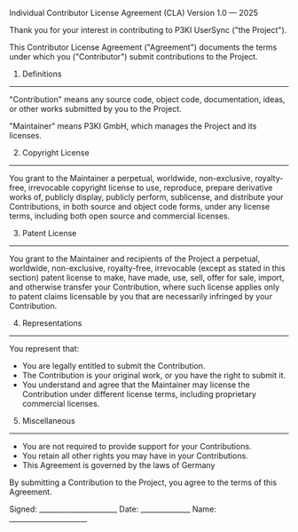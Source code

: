 Individual Contributor License Agreement (CLA)
Version 1.0 — 2025

Thank you for your interest in contributing to P3KI UserSync ("the Project").

This Contributor License Agreement ("Agreement") documents the terms under which
you ("Contributor") submit contributions to the Project.

1. Definitions
--------------
"Contribution" means any source code, object code, documentation, ideas, or
other works submitted by you to the Project.

"Maintainer" means P3KI GmbH, which manages the Project and its licenses.

2. Copyright License
--------------------
You grant to the Maintainer a perpetual, worldwide, non-exclusive,
royalty-free, irrevocable copyright license to use, reproduce, prepare
derivative works of, publicly display, publicly perform, sublicense, and
distribute your Contributions, in both source and object code forms, under
any license terms, including both open source and commercial licenses.

3. Patent License
-----------------
You grant to the Maintainer and recipients of the Project a perpetual,
worldwide, non-exclusive, royalty-free, irrevocable (except as stated in this
section) patent license to make, have made, use, sell, offer for sale, import,
and otherwise transfer your Contribution, where such license applies only to
patent claims licensable by you that are necessarily infringed by your
Contribution.

4. Representations
------------------
You represent that:
- You are legally entitled to submit the Contribution.
- The Contribution is your original work, or you have the right to submit it.
- You understand and agree that the Maintainer may license the Contribution
  under different license terms, including proprietary commercial licenses.

5. Miscellaneous
----------------
- You are not required to provide support for your Contributions.
- You retain all other rights you may have in your Contributions.
- This Agreement is governed by the laws of Germany

By submitting a Contribution to the Project, you agree to the terms of this Agreement.

Signed: ______________________    Date: ______________
Name:   ______________________
